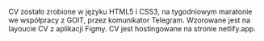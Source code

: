 CV zostało zrobione w języku HTML5 i CSS3, na tygodniowym maratonie we współpracy z GOIT, przez komunikator Telegram.
Wzorowane jest na layoucie CV z aplikacji Figmy. CV jest hostingowane na stronie netlify.app.
